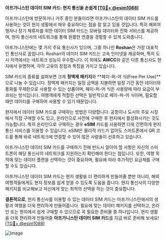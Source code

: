 **아프가니스탄 데이터 SIM 카드: 현지 통신을 손쉽게 [[TG💪+ @esim1088](https://t.me/s/esim1088)]**

아프가니스탄에 방문하거나 거주 중인 분들이라면 아프가니스탄의 데이터 SIM 카드를 사용하는 것이 현지 생활에서 매우 중요하다는 점을 잘 알고 있을 것입니다. 특히 해외여행자나 장기 체류자를 위한 데이터 SIM 카드는 모바일 데이터와 전화 서비스를 제공하며, 현지 통신사의 네트워크를 통해 원활한 연결을 경험할 수 있게 도와줍니다.

아프가니스탄에는 몇 가지 주요 통신사가 있으며, 그중 하나인 **Roshan**은 가장 대표적인 통신사로 꼽힙니다. Roshan의 데이터 SIM 카드는 고속 인터넷을 제공하며, 특히 도시 지역에서는 네트워크 성능이 우수합니다. 이 외에도 **AWCC**와 같은 다른 통신사도 현지에서 유명하며, 각각 고유의 장점과 특징을 가지고 있습니다.

SIM 카드의 종류를 살펴보면 크게 **정액제 패키지**와 **페이-퍼-어 식(Free Per Use)**으로 나눌 수 있습니다. 정액제 패키지는 일정 금액을 지불하면 일정 기간 동안 데이터와 통화를 무제한으로 사용할 수 있는 상품이며, 페이-퍼-어 식은 사용량에 따라 요금이 부과되는 방식입니다. 여행객에게 적합한 선택은 일반적으로 페이-퍼-어 식이며, 필요할 때만 데이터를 구매하여 사용할 수 있기 때문입니다.

현지에서 데이터 SIM 카드를 구매하는 방법은 다양합니다. 공항이나 도시의 주요 시장에서 직접 구매할 수도 있고, 온라인으로 사전에 구매한 후 현지에서 활성화시키는 것도 가능합니다. 특히 온라인으로 구매하는 경우 **eSIM** 카드를 사용하면 더욱 간편하게 현지 통신 서비스를 이용할 수 있습니다. eSIM은 물리적 카드가 없어도 스마트폰에서 QR 코드를 통해 바로 네트워크에 연결할 수 있어 많은 사람들이 선호하고 있습니다.

아프가니스탄 데이터 SIM 카드를 구매하기 전에 반드시 알아야 할 사항은 자신의 스마트폰이 해당 통신사의 네트워크를 지원하는지 확인해야 한다는 점입니다. 또한, 여행 목적에 맞는 데이터 플랜을 선택하는 것이 중요하며, 필요에 따라 추가적인 요금제를 구매할 수도 있습니다.

아프가니스탄 데이터 SIM 카드는 현지 생활을 더 편리하게 만들어줄 뿐만 아니라, 해외여행객들에게도 현지 정보를 쉽게 얻을 수 있도록 도움을 줍니다. 현지 통신사의 다양한 패키지를 비교해보고 자신에게 맞는 최적의 선택을 하는 것이 중요합니다.

**결론적으로**, 현지 통신사를 이용할 수 있는 데이터 SIM 카드는 아프가니스탄에서의 생활과 여행을 더욱 편리하게 만들어줍니다. 필요에 맞는 데이터 패키지를 선택하고, 온라인 또는 현지에서 쉽게 구매할 수 있으므로 꼭 필요한 준비물 중 하나입니다. 현지 생활을 더욱 편리하게 만들어줄 **아프가니스탄 데이터 SIM 카드**를 지금 바로 준비해 보세요! [[TG💪+ @esim1088](https://t.me/s/esim1088)]

![Image](https://i.postimg.cc/Y0z9fWf4/image.png)